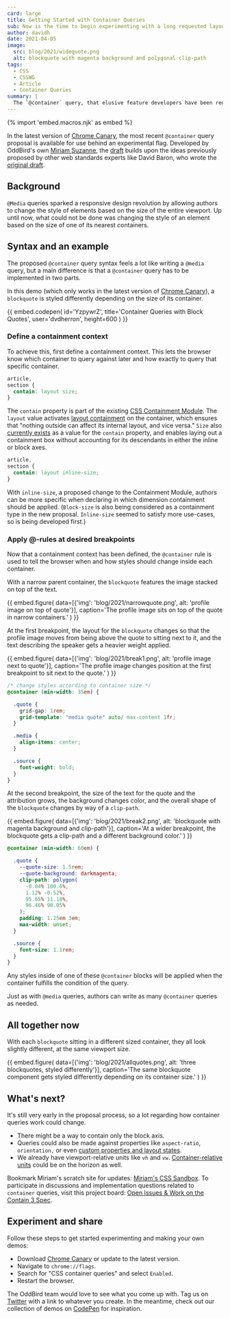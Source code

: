 ```yaml
---
card: large
title: Getting Started with Container Queries
sub: Now is the time to begin experimenting with a long requested layout tool. 
author: davidh
date: 2021-04-05
image:
  src: blog/2021/widequote.png
  alt: blockquote with magenta background and polygonal clip-path
tags:
  - CSS
  - CSSWG
  - Article
  - Container Queries
summary: |
  The `@container` query, that elusive feature developers have been requesting and proposing for years, has finally made its debut in a browser. Well, sort of. Here we'll explain what container queries are, how they work, and what other features they might come with once fully supported in browsers. 
---
```


{% import 'embed.macros.njk' as embed %}

In the latest version of [Chrome Canary](https://www.google.com/chrome/canary), the most recent `@container` query proposal is available for use behind an experimental flag. Developed by OddBird's own [Miriam Suzanne](https://www.oddbird.net/authors/miriam/), the [draft](https://github.com/w3c/csswg-drafts/issues/5796) builds upon the ideas previously proposed by other web standards experts like David Baron, who wrote the [original draft](https://github.com/dbaron/container-queries-implementability). 


 ## Background

`@Media` queries sparked a responsive design revolution by allowing authors to change the style of elements based on the size of the entire viewport. Up until now, what could not be done was changing the style of an element based on the size of one of its nearest containers. 

## Syntax and an example

 The proposed `@container` query syntax feels a lot like writing a `@media` query, but a main difference is that a `@container` query has to be implemented in two parts.

In this demo (which only works in the latest version of [Chrome Canary](https://www.google.com/chrome/canary)), a `blockquote` is styled differently depending on the size of its container. 

{{ embed.codepen(
  id='YzpywrZ',
  title='Container Queries with Block Quotes',
  user='dvdherron',
  height=600
) }}

### Define a containment context

To achieve this, first define a containment context. This lets the browser know which container to query against later and how exactly to query that specific container. 

```scss
article,
section {
  contain: layout size;
}
```

The `contain` property is part of the existing [CSS Containment Module](https://drafts.csswg.org/css-contain/). The `layout` value activates [layout containment](https://drafts.csswg.org/css-contain/#valdef-contain-layout) on the container, which ensures that "nothing outside can affect its internal layout, and vice versa." `Size` also [currently exists](https://drafts.csswg.org/css-contain/#size-containment) as a value for the `contain` property, and enables laying out a containment box without accounting for its descendants in either the inline or block axes. 

```scss
article,
section {
  contain: layout inline-size;
}
```

With `inline-size`, a proposed change to the Containment Module, authors can be more specific when declaring in which dimension containment should be applied. (`Block-size` is also being considered as a containment type in the new proposal. `Inline-size` seemed to satisfy more use-cases, so is being developed first.)

### Apply @-rules at desired breakpoints
Now that a containment context has been defined, the `@container` rule is used to tell the browser when and how styles should change inside each container. 

With a narrow parent container, the `blockquote` features the image stacked on top of the text. 

{{ embed.figure(
  data=[{'img': 'blog/2021/narrowquote.png',
         alt: 'profile image on top of quote'}],
  caption='The profile image sits on top of the quote in narrow containers.'
) }}

At the first breakpoint, the layout for the `blockquote` changes so that the profile image moves from being above the quote to sitting next to it, and the text describing the speaker gets a heavier weight applied. 

{{ embed.figure(
  data=[{'img': 'blog/2021/break1.png',
         alt: 'profile image next to quote'}],
  caption='The profile image changes position at the first breakpoint to sit next to the quote.'
) }}

```scss
/* change styles according to container size */
@container (min-width: 35em) {

  .quote {
    grid-gap: 1rem;
    grid-template: "media quote" auto/ max-content 1fr;
  }

  .media {
    align-items: center;
  }

  .source {
    font-weight: bold;
  }
}
```

At the second breakpoint, the size of the text for the quote and the attribution grows, the background changes color, and the overall shape of the `blockquote` changes by way of a `clip-path`. 

{{ embed.figure(
  data=[{'img': 'blog/2021/break2.png',
          alt: 'blockquote with magenta background and clip-path'}],
  caption='At a wider breakpoint, the blockquote gets a 
  clip-path and a different background color.'
) }}

```scss
@container (min-width: 60em) {

  .quote {
    --quote-size: 1.5rem;
    --quote-background: darkmagenta;
    clip-path: polygon(
      -0.04% 100.6%,
      1.12% -0.52%,
      95.65% 11.18%,
      96.46% 90.05%
    );
    padding: 1.25em 3em;
    max-width: unset;
  }

  .source {
    font-size: 1.1rem;
  }
}
```

Any styles inside of one of these `@container` blocks will be applied when the container fulfills the condition of the query. 

Just as with `@media` queries, authors can write as many `@container` queries as needed.

## All together now

With each `blockquote` sitting in a different sized container, they all look slightly different, at the same viewport size. 

{{ embed.figure(
  data=[{'img': 'blog/2021/allquotes.png',
          alt: 'three blockquotes, styled differently'}],
  caption='The same blockquote component gets styled differently depending on its container size.'
) }}


## What's next?

It's still very early in the proposal process, so a lot regarding how container queries work could change. 

- There might be a way to contain only the block axis. 
- Queries could also be made against properties like `aspect-ratio`, `orientation,` or even [custom properties and layout states](https://github.com/w3c/csswg-drafts/issues/5989).
- We already have viewport-relative units like `vh` and `vw`. [Container-relative units](https://github.com/w3c/csswg-drafts/issues/5888) could be on the horizon as well. 

Bookmark Miriam's scratch site for updates: [Miriam's CSS Sandbox](https://css.oddbird.net/rwd/query/). 
To participate in discussions and implementation questions related to `container` queries, visit this project board: [Open Issues & Work on the Contain 3 Spec](https://github.com/w3c/csswg-drafts/projects/18).

## Experiment and share

Follow these steps to get started experimenting and making your own demos:
- Download [Chrome Canary](https://www.google.com/chrome/canary) or update to the latest version. 
- Navigate to `chrome://flags`.
- Search for "CSS container queries" and select `Enabled`.
- Restart the browser.

The OddBird team would love to see what you come up with. Tag us on [Twitter](https://twitter.com/OddBird) with a link to whatever you create. In the meantime, check out our collection of demos on [CodePen](https://codepen.io/collection/XQrgJo?grid_type=grid&sort_by=item_created_at&sort_order=desc) for inspiration.
